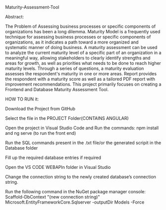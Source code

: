 Maturity-Assessment-Tool


Abstract:

The Problem of Assessing business processes or specific components of organizations has been a long dilemma.  Maturity Model is a frequently used technique for assessing business processes or specific components of organizations, as it indicates a path toward a more organized and systematic manner of doing business. A maturity assessment can be used to analyze the current maturity level of a specific part of an organization in a meaningful way, allowing stakeholders to clearly identify strengths and areas for growth, as well as priorities what needs to be done to reach higher maturity levels. Through a series of questions, a maturity evaluation assesses the respondent's maturity in one or more areas. Report provides the respondent with a maturity score as well as a tailored PDF report with improvement recommendations. This project primarily focuses on creating a Frontend and Database Maturity Assessment Tool.
























HOW TO RUN it:

Download the Project from GitHub

Select the file in the PROJECT Folder(CONTAINS ANGULAR)

Open the project in Visual Studio Code and Run the commands: npm install and ng serve (to run the front end)

Run the SQL commands present in the .txt file/or the generated scripit  in the Database folder

Fill up the required database entries if required 

Open the VS CODE WEBAPIn folder in Visual Studio

Change the connection string to the newly created database’s connection string.


Run the following command in the NuGet package manager console: Scaffold-DbContext "(new connection string)" Microsoft.EntityFrameworkCore.Sqlserver -outputDir Models -Force
